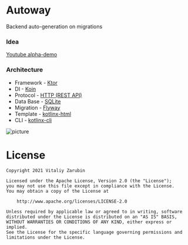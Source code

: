 Autoway
===================

Backend auto-generation on migrations

### Idea


[Youtube alpha-demo](https://youtu.be/T2mAoSaemZ0)

### Architecture
* Framework - [Ktor](https://ktor.io/)
* DI - [Koin](https://insert-koin.io/)
* Protocol - [HTTP (REST API)](https://en.wikipedia.org/wiki/Hypertext_Transfer_Protocol)
* Data Base - [SQLite](https://www.sqlite.org/index.html)
* Migration - [Flyway](https://flywaydb.org/)
* Template -  [kotlinx-html](https://github.com/Kotlin/kotlinx.html)
* CLI -  [kotlinx-cli](https://github.com/Kotlin/kotlinx-cli)

![picture](data/vokoscreen-2021-09-02_09-53-37.gif)

# License

```
Copyright 2021 Vitaliy Zarubin

Licensed under the Apache License, Version 2.0 (the "License");
you may not use this file except in compliance with the License.
You may obtain a copy of the License at

    http://www.apache.org/licenses/LICENSE-2.0

Unless required by applicable law or agreed to in writing, software
distributed under the License is distributed on an "AS IS" BASIS,
WITHOUT WARRANTIES OR CONDITIONS OF ANY KIND, either express or implied.
See the License for the specific language governing permissions and
limitations under the License.
```